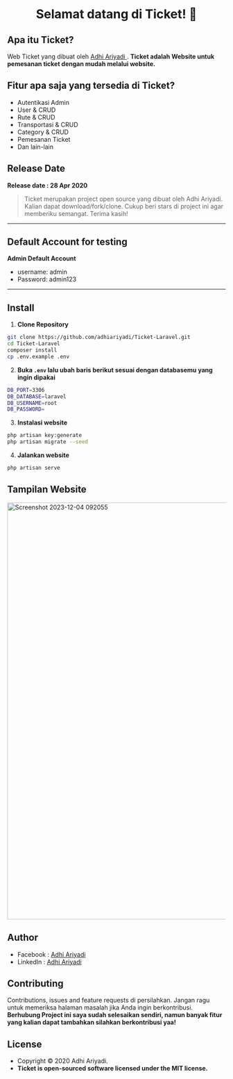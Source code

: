 <h1 align="center">Selamat datang di Ticket! 👋</h1>

## Apa itu Ticket?

Web Ticket yang dibuat oleh <a href="https://github.com/adhiariyadi"> Adhi Ariyadi </a>. **Ticket adalah Website untuk pemesanan ticket dengan mudah melalui website.**

## Fitur apa saja yang tersedia di Ticket?

-   Autentikasi Admin
-   User & CRUD
-   Rute & CRUD
-   Transportasi & CRUD
-   Category & CRUD
-   Pemesanan Ticket
-   Dan lain-lain

## Release Date

**Release date : 28 Apr 2020**

> Ticket merupakan project open source yang dibuat oleh Adhi Ariyadi. Kalian dapat download/fork/clone. Cukup beri stars di project ini agar memberiku semangat. Terima kasih!

---

## Default Account for testing

**Admin Default Account**

-   username: admin
-   Password: admin123

---

## Install

1. **Clone Repository**

```bash
git clone https://github.com/adhiariyadi/Ticket-Laravel.git
cd Ticket-Laravel
composer install
cp .env.example .env
```

2. **Buka `.env` lalu ubah baris berikut sesuai dengan databasemu yang ingin dipakai**

```bash
DB_PORT=3306
DB_DATABASE=laravel
DB_USERNAME=root
DB_PASSWORD=
```

3. **Instalasi website**

```bash
php artisan key:generate
php artisan migrate --seed
```

4. **Jalankan website**

```bash
php artisan serve
```

## Tampilan Website
<img width="960" alt="Screenshot 2023-12-04 092055" src="https://github.com/Risaly16/Ticket-Laravel/assets/152804564/f624403b-d900-4e36-b59a-6c42cb814995">

## Author

-   Facebook : <a href="https://web.facebook.com/adhiariyadi.me/"> Adhi Ariyadi</a>
-   LinkedIn : <a href="https://www.linkedin.com/in/adhiariyadi/"> Adhi Ariyadi</a>

## Contributing

Contributions, issues and feature requests di persilahkan.
Jangan ragu untuk memeriksa halaman masalah jika Anda ingin berkontribusi. **Berhubung Project ini saya sudah selesaikan sendiri, namun banyak fitur yang kalian dapat tambahkan silahkan berkontribusi yaa!**

## License

-   Copyright © 2020 Adhi Ariyadi.
-   **Ticket is open-sourced software licensed under the MIT license.**

